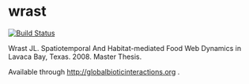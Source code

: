 # wrast

[![Build Status](https://travis-ci.org/globalbioticinteractions/wrast.svg?branch=master)](https://travis-ci.org/globalbioticinteractions/wrast)

Wrast JL. Spatiotemporal And Habitat-mediated Food Web Dynamics in Lavaca Bay, Texas. 2008. Master Thesis.

Available through http://globalbioticinteractions.org .
